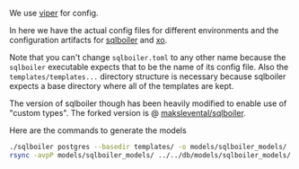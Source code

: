 We use [viper](https://github.com/spf13/viper) for config.

In here we have the actual config files for different environments
and the configuration artifacts for [sqlboiler](https://github.com/vattle/sqlboiler)
and [xo](https://github.com/knq/xo).

Note that you can't change `sqlboiler.toml` to any other name
because the `sqlboiler` executable expects that to be the name
of its config file. Also the `templates/templates...` directory structure
is necessary because sqlboiler expects a base directory where
all of the templates are kept.

The version of sqlboiler though has been heavily modified to enable use of "custom types". The forked version is @
[makslevental/sqlboiler](https://github.com/makslevental/sqlboiler).

Here are the commands to generate the models

```bash
./sqlboiler postgres --basedir templates/ -o models/sqlboiler_models/
rsync -avpP models/sqlboiler_models/ ../../db/models/sqlboiler_models/

```

